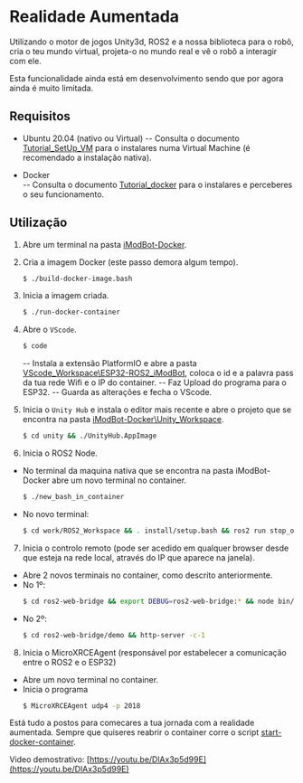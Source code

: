 # Realidade Aumentada

Utilizando o motor de jogos Unity3d, ROS2 e a nossa biblioteca para o robô, cria o teu mundo virtual, projeta-o no mundo real e vê o robô a interagir com ele.

Esta funcionalidade ainda está em desenvolvimento sendo que por agora ainda é muito limitada.

## Requisitos

 - Ubuntu 20.04 (nativo ou Virtual)
 -- Consulta o documento [Tutorial_SetUp_VM](https://github.com/Guilherme010101/iModBot2/blob/master/5_Augmented_Reality/Tutorial_SetUp_VM.pdf) para o instalares numa Virtual Machine (é recomendado a instalação nativa).
 
  - Docker  
 -- Consulta o documento [Tutorial_docker](https://github.com/Guilherme010101/iModBot2/blob/master/5_Augmented_Reality/Tutorial_docker.pdf) para o instalares e perceberes o seu funcionamento.


## Utilização

1. Abre um terminal na pasta [iModBot-Docker](https://github.com/Guilherme010101/iModBot2/tree/master/5_Augmented_Reality/iModBot-Docker).
   
2. Cria a imagem Docker (este passo demora algum tempo).
    ```bash
    $ ./build-docker-image.bash
    ```
3. Inicia a imagem criada.
    ```bash
    $ ./run-docker-container
    ```
4.  Abre o `VScode`.
    ```bash
    $ code
    ```
	  --  Instala a  extensão PlatformIO e abre a pasta [VScode_Workspace\ESP32-ROS2_iModBot](https://github.com/Guilherme010101/iModBot2/tree/master/5_Augmented_Reality/iModBot-Docker/VScode_Workspace/ESP32-ROS2_iModBot), coloca o id e a palavra pass da tua rede Wifi e o IP do container.
	  -- Faz Upload do programa para o ESP32.
	  -- Guarda as alterações e fecha o VScode.
    
5. Inicia o `Unity Hub` e instala o editor mais recente e abre o projeto que se encontra na pasta [iModBot-Docker\Unity_Workspace](https://github.com/Guilherme010101/iModBot2/tree/master/5_Augmented_Reality/iModBot-Docker/Unity_Workspace/iModBot-UnityRos2).
    ```bash
    $ cd unity && ./UnityHub.AppImage
    ```
6.  Inicia o ROS2 Node.
- No terminal da maquina nativa que se encontra na pasta iModBot-Docker abre um novo terminal no container.
    ```bash
    $ ./new_bash_in_container
    ```
 - No novo terminal:
    ```bash
    $ cd work/ROS2_Workspace && . install/setup.bash && ros2 run stop_oncollision oncollision
    ```
7. Inicia o controlo remoto (pode ser acedido em qualquer browser desde que esteja na rede local, através do IP que aparece na janela).
- Abre 2 novos terminais no container, como descrito anteriormente.
- No 1º:
    ```bash
    $ cd ros2-web-bridge && export DEBUG=ros2-web-bridge:* && node bin/rosbridge.js
    ```
- No 2º:
    ```bash
    $ cd ros2-web-bridge/demo && http-server -c-1
    ```
 
8. Inicia o MicroXRCEAgent (responsável por estabelecer a comunicação entre o ROS2 e o ESP32) 
- Abre um novo terminal no container.
- Inicia o programa
    ```bash
    $ MicroXRCEAgent udp4 -p 2018
    ```
Está tudo a postos para comecares a tua jornada com a realidade aumentada.
Sempre que quiseres reabrir o container corre o script [start-docker-container](https://github.com/ipleiria-robotics/iModBot/blob/master/6_Realidade_Aumentada/iModBot-Docker/start-docker-container.bash).

Video demostrativo: [https://youtu.be/DlAx3p5d99E](https://youtu.be/DlAx3p5d99E)
